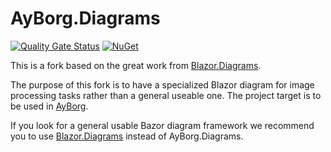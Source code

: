 # AyBorg.Diagrams

[![Quality Gate Status](https://sonarcloud.io/api/project_badges/measure?project=Source-Alchemists_AyBorg.Diagrams&metric=alert_status)](https://sonarcloud.io/summary/new_code?id=Source-Alchemists_AyBorg.Diagrams) [![NuGet](https://img.shields.io/nuget/v/AyBorg.Diagrams.svg)](https://www.nuget.org/packages/AyBorg.Diagrams/)

This is a fork based on the great work from [Blazor.Diagrams](https://github.com/Blazor-Diagrams/Blazor.Diagrams).

The purpose of this fork is to have a specialized Blazor diagram for image processing tasks rather than a general useable one. The project target is to be used in [AyBorg](https://github.com/Source-Alchemists/AyBorg).

If you look for a general usable Bazor diagram framework we recommend you to use [Blazor.Diagrams](https://github.com/Blazor-Diagrams/Blazor.Diagrams) instead of AyBorg.Diagrams.
